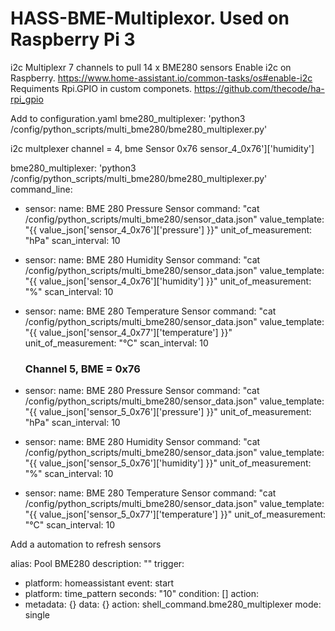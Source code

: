 # HASS-BME-Multiplexor. Used on Raspberry Pi 3
i2c Multiplexr 7 channels to pull 14 x BME280 sensors 
Enable i2c on Raspberry.  https://www.home-assistant.io/common-tasks/os#enable-i2c  
Requiments Rpi.GPIO in custom componets. https://github.com/thecode/ha-rpi_gpio  

Add to configuration.yaml  bme280_multiplexer: 'python3 /config/python_scripts/multi_bme280/bme280_multiplexer.py' 


i2c multplexer channel = 4, bme Sensor 0x76
sensor_4_0x76']['humidity']

bme280_multiplexer: 'python3 /config/python_scripts/multi_bme280/bme280_multiplexer.py' 
command_line:
  - sensor: 
      name: BME 280 Pressure Sensor 
      command: "cat /config/python_scripts/multi_bme280/sensor_data.json"
      value_template: "{{ value_json['sensor_4_0x76']['pressure'] }}"
      unit_of_measurement: "hPa"
      scan_interval: 10
    
  - sensor: 
      name: BME 280 Humidity Sensor 
      command: "cat /config/python_scripts/multi_bme280/sensor_data.json"
      value_template: "{{ value_json['sensor_4_0x76']['humidity'] }}"
      unit_of_measurement: "%"
      scan_interval: 10
  
  - sensor:
      name: BME 280 Temperature Sensor 
      command: "cat /config/python_scripts/multi_bme280/sensor_data.json"
      value_template: "{{ value_json['sensor_4_0x77']['temperature'] }}"
      unit_of_measurement: "°C"
      scan_interval: 10
    ### Channel 5, BME = 0x76
  - sensor: 
      name: BME 280 Pressure Sensor 
      command: "cat /config/python_scripts/multi_bme280/sensor_data.json"
      value_template: "{{ value_json['sensor_5_0x76']['pressure'] }}"
      unit_of_measurement: "hPa"
      scan_interval: 10
    
  - sensor: 
      name: BME 280 Humidity Sensor 
      command: "cat /config/python_scripts/multi_bme280/sensor_data.json"
      value_template: "{{ value_json['sensor_5_0x76']['humidity'] }}"
      unit_of_measurement: "%"
      scan_interval: 10
  
  - sensor:
      name: BME 280 Temperature Sensor 
      command: "cat /config/python_scripts/multi_bme280/sensor_data.json"
      value_template: "{{ value_json['sensor_5_0x77']['temperature'] }}"
      unit_of_measurement: "°C"
      scan_interval: 10
    
Add a automation to refresh sensors

alias: Pool BME280
description: ""
trigger:
  - platform: homeassistant
    event: start
  - platform: time_pattern
    seconds: "10"
condition: []
action:
  - metadata: {}
    data: {}
    action: shell_command.bme280_multiplexer
mode: single

